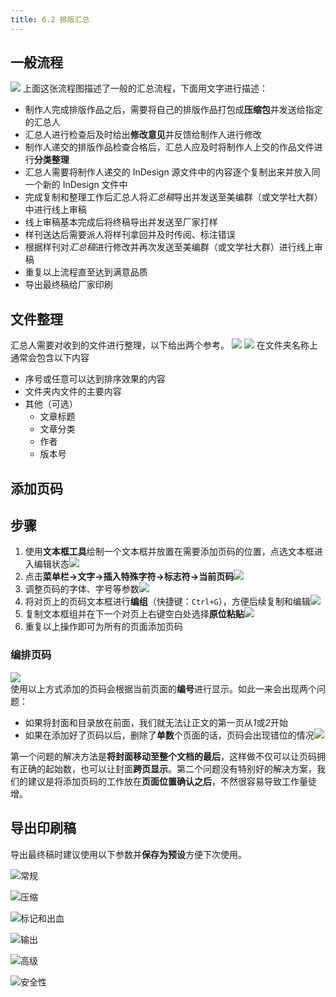 ```yaml
---
title: 6.2 排版汇总
---
```


## 一般流程
![](../data/汇总排版流程图.svg)
上面这张流程图描述了一般的汇总流程，下面用文字进行描述：
- 制作人完成排版作品之后，需要将自己的排版作品打包成**压缩包**并发送给指定的汇总人
- 汇总人进行检查后及时给出**修改意见**并反馈给制作人进行修改
- 制作人递交的排版作品检查合格后，汇总人应及时将制作人上交的作品文件进行**分类整理**
- 汇总人需要将制作人递交的 InDesign 源文件中的内容逐个复制出来并放入同一个新的 InDesign 文件中
- 完成复制和整理工作后汇总人将*汇总稿*导出并发送至美编群（或文学社大群）中进行线上审稿
- 线上审稿基本完成后将终稿导出并发送至厂家打样
- 样刊送达后需要派人将样刊拿回并及时传阅、标注错误
- 根据样刊对*汇总稿*进行修改并再次发送至美编群（或文学社大群）进行线上审稿
- 重复以上流程直至达到满意品质
- 导出最终稿给厂家印刷

## 文件整理
汇总人需要对收到的文件进行整理，以下给出两个参考。
![](../data/Pastedimage20230730143356.jpg)
![](../data/Pastedimage20230730143423.jpg)
在文件夹名称上通常会包含以下内容
- 序号或任意可以达到排序效果的内容
- 文件夹内文件的主要内容
- 其他（可选）
	- 文章标题
	- 文章分类
	- 作者
	- 版本号

## 添加页码
## 步骤
1. 使用**文本框工具**绘制一个文本框并放置在需要添加页码的位置，点选文本框进入编辑状态![](../data/Pastedimage20230730125246.jpg)
2. 点击**菜单栏->文字->插入特殊字符->标志符->当前页码**![](../data/Pastedimage20230730125346.jpg)
3. 调整页码的字体、字号等参数![](../data/Pastedimage20230730125549.jpg)
4. 将对页上的页码文本框进行**编组**（快捷键：`Ctrl+G`），方便后续复制和编辑![](../data/Pastedimage20230730125714.jpg)
5. 复制文本框组并在下一个对页上右键空白处选择**原位粘贴**![](../data/Pastedimage20230730125803.jpg)
6. 重复以上操作即可为所有的页面添加页码

### 编排页码
![](../data/Pastedimage20230730125955.jpg)  
使用以上方式添加的页码会根据当前页面的**编号**进行显示。如此一来会出现两个问题：
- 如果将封面和目录放在前面，我们就无法让正文的第一页从*1*或*2*开始
- 如果在添加好了页码以后，删除了**单数**个页面的话，页码会出现错位的情况![](../data/Pastedimage20230730130449.jpg)

第一个问题的解决方法是**将封面移动至整个文档的最后**，这样做不仅可以让页码拥有正确的起始数，也可以让封面**跨页显示**。第二个问题没有特别好的解决方案，我们的建议是将添加页码的工作放在**页面位置确认之后**，不然很容易导致工作量徒增。

## 导出印刷稿
导出最终稿时建议使用以下参数并**保存为预设**方便下次使用。

![常规](../data/Pastedimage20230730142618.jpg)

![压缩](../data/Pastedimage20230730142631.jpg)

![标记和出血](../data/Pastedimage20230730142637.jpg)

![输出](../data/Pastedimage20230730142736.jpg)

![高级](../data/Pastedimage20230730142746.jpg)

![安全性](../data/Pastedimage20230730142751.jpg)